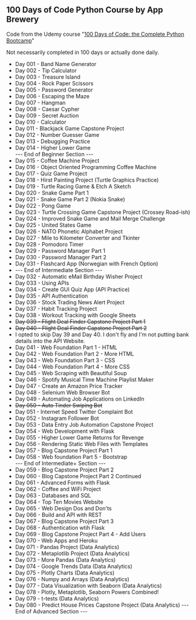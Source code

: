 ## 100 Days of Code Python Course by App Brewery

Code from the Udemy course "[100 Days of Code: the Complete Python Bootcamp](https://www.udemy.com/course/100-days-of-code/)"

Not necessarily completed in 100 days or actually done daily.

* Day 001 - Band Name Generator
* Day 002 - Tip Calculator
* Day 003 - Treasure Island
* Day 004 - Rock Paper Scissors
* Day 005 - Password Generator
* Day 006 - Escaping the Maze
* Day 007 - Hangman
* Day 008 - Caesar Cypher
* Day 009 - Secret Auction
* Day 010 - Calculator
* Day 011 - Blackjack Game Capstone Project
* Day 012 - Number Guesser Game
* Day 013 - Debugging Practice
* Day 014 - Higher Lower Game  
--- End of Beginner Section ---  
* Day 015 - Coffee Machine Project
* Day 016 - Object Oriented Programming Coffee Machine
* Day 017 - Quiz Game Project
* Day 018 - Hirst Painting Project (Turtle Graphics Practice)
* Day 019 - Turtle Racing Game & Etch A Sketch
* Day 020 - Snake Game Part 1
* Day 021 - Snake Game Part 2 (Nokia Snake)
* Day 022 - Pong Game
* Day 023 - Turtle Crossing Game Capstone Project (Crossey Road-ish)
* Day 024 - Improved Snake Game and Mail Merge Challenge
* Day 025 - United States Game
* Day 026 - NATO Phonetic Alphabet Project
* Day 027 - Mile to Kilometer Converter and Tkinter
* Day 028 - Pomodoro Timer
* Day 029 - Password Manager Part 1
* Day 030 - Password Manager Part 2
* Day 031 - Flashcard App (Norwegian with French Option)
* --- End of Intermediate Section --- 
* Day 032 - Automatic eMail Birthday Wisher Project 
* Day 033 - Using APIs
* Day 034 - Create GUI Quiz App (API Practice)
* Day 035 - API Authentication
* Day 036 - Stock Trading News Alert Project
* Day 037 - Habit Tracking Project
* Day 038 - Workout Tracking with Google Sheets
* ~~Day 039 - Flight Deal Finder Capstone Project Part 1~~
* ~~Day 040 - Flight Deal Finder Capstone Project Part 2~~
* I opted to skip Day 39 and Day 40. I don't fly and I'm not putting bank details into the API Website. 
* Day 041 - Web Foundation Part 1 - HTML
* Day 042 - Web Foundation Part 2 - More HTML
* Day 043 - Web Foundation Part 3 - CSS
* Day 044 - Web Foundation Part 4 - More CSS
* Day 045 - Web Scraping with Beautiful Soup
* Day 046 - Spotify Musical Time Machine Playlist Maker
* Day 047 - Create an Amazon Price Tracker
* Day 048 - Selenium Web Browser Bot
* Day 049 - Automating Job Applications on LinkedIn
* ~~Day 050 - Auto Tinder Swiping Bot~~ 
* Day 051 - Internet Speed Twitter Complaint Bot
* Day 052 - Instagram Follower Bot
* Day 053 - Data Entry Job Automation Capstone Project
* Day 054 - Web Development with Flask
* Day 055 - Higher Lower Game Returns for Revenge
* Day 056 - Rendering Static Web Files with Templates
* Day 057 - Blog Capstone Project Part 1
* Day 058 - Web foundation Part 5 - Bootstrap  
--- End of Intermediate+ Section --- 
* Day 059 - Blog Capstone Project Part 2
* Day 060 - Blog Capstone Project Part 2 Continued
* Day 061 - Advanced Forms with Flask
* Day 062 - Coffee and WiFi Project
* Day 063 - Databases and SQL
* Day 064 - Top Ten Movies Website
* Day 065 - Web Design Dos and Don'ts
* Day 066 - Build and API with REST
* Day 067 - Blog Capstone Project Part 3
* Day 068 - Authentication wtih Flask
* Day 069 - Blog Capstone Project Part 4 - Add Users
* Day 070 - Web Apps and Heroku
* Day 071 - Pandas Project (Data Analytics)
* Day 072 - Metaplotlib Project (Data Analytics)
* Day 073 - More Pandas (Data Analytics)
* Day 074 - Google Trends Data (Data Analytics)
* Day 075 - Plotly Charts (Data Analytics)
* Day 076 - Numpy and Arrays (Data Analytics)
* Day 077 - Data Visualization with Seaborn  (Data Analytics)
* Day 078 - Plotly, Metaplotlib, Seaborn Powers Combined!
* Day 079 - t-tests  (Data Analytics)
* Day 080 - Predict House Prices Capstone Project (Data Analytics)
--- End of Advanced Section ---  
